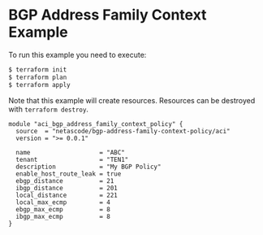 <!-- BEGIN_TF_DOCS -->
# BGP Address Family Context Example

To run this example you need to execute:

```bash
$ terraform init
$ terraform plan
$ terraform apply
```

Note that this example will create resources. Resources can be destroyed with `terraform destroy`.

```hcl
module "aci_bgp_address_family_context_policy" {
  source  = "netascode/bgp-address-family-context-policy/aci"
  version = ">= 0.0.1"

  name                   = "ABC"
  tenant                 = "TEN1"
  description            = "My BGP Policy"
  enable_host_route_leak = true
  ebgp_distance          = 21
  ibgp_distance          = 201
  local_distance         = 221
  local_max_ecmp         = 4
  ebgp_max_ecmp          = 8
  ibgp_max_ecmp          = 8
}
```
<!-- END_TF_DOCS -->